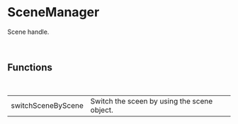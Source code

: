 <!--
   - $File: SceneManager.html $
   - $Date: 2018-10-29 02:17:01 $
   - $Revision: $
   - $Creator: Jen-Chieh Shen $
   - $Notice: See LICENSE.txt for modification and distribution information
   -                   Copyright © 2018 by Shen, Jen-Chieh $
-->


<div id="content-header">
  <h1>SceneManager</h1>
</div>

<p>
  Scene handle.
</p>


<br/>
<h2>Functions</h2>
<br/>

<table>
  <tr>
    <td>switchSceneByScene</td>
    <td>Switch the sceen by using the scene object.</td>
  </tr>
</table>
